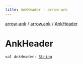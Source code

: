 ```yaml
---
title: AnkHeader - arrow-ank
---
```


[arrow-ank](../index.html) / [arrow.ank](index.html) / [AnkHeader](./-ank-header.html)

# AnkHeader

`val AnkHeader: `[`String`](https://kotlinlang.org/api/latest/jvm/stdlib/kotlin/-string/index.html)